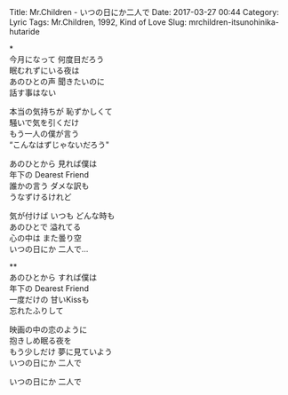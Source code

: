 Title: Mr.Children - いつの日にか二人で
Date: 2017-03-27 00:44
Category: Lyric
Tags: Mr.Children, 1992, Kind of Love
Slug: mrchildren-itsunohinika-hutaride


\*  
今月になって 何度目だろう  
眠むれずにいる夜は  
あのひとの声 聞きたいのに  
話す事はない  

本当の気持ちが 恥ずかしくて  
騒いで気を引くだけ  
もう一人の僕が言う  
“こんなはずじゃないだろう"  

あのひとから 見れば僕は  
年下の Dearest Friend  
誰かの言う ダメな訳も  
うなずけるけれど  

気が付けば いつも どんな時も  
あのひとで 溢れてる  
心の中は また曇り空  
いつの日にか 二人で…  

\**  
あのひとから すれば僕は  
年下の Dearest Friend  
一度だけの 甘いKissも  
忘れたふりして  

映画の中の恋のように  
抱きしめ眠る夜を  
もう少しだけ 夢に見ていよう  
いつの日にか 二人で  

いつの日にか 二人で  
